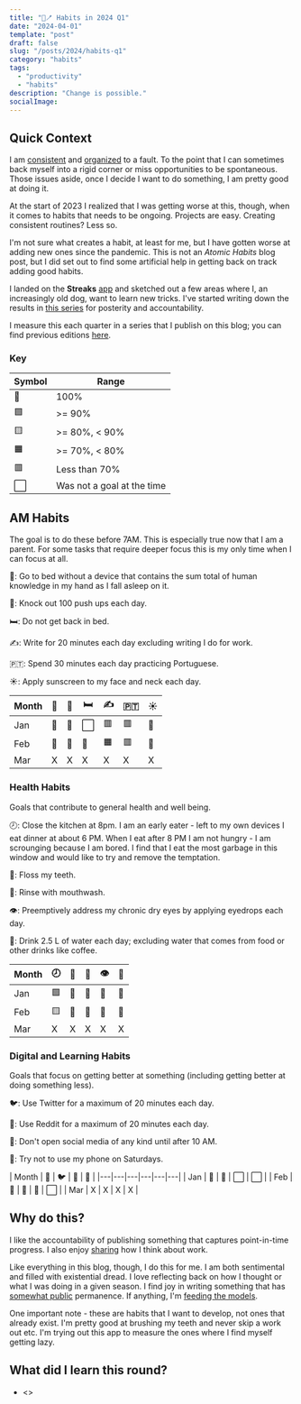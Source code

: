 ```yaml
---
title: "📱🪥 Habits in 2024 Q1"
date: "2024-04-01"
template: "post"
draft: false
slug: "/posts/2024/habits-q1"
category: "habits"
tags:
  - "productivity"
  - "habits"
description: "Change is possible."
socialImage:
---
```


## Quick Context

I am [consistent](https://blog.samrhea.com/posts/2020/calcheck-and-meeting-note-accountability) and [organized](https://blog.samrhea.com/posts/2019/euro-office-time) to a fault. To the point that I can sometimes back myself into a rigid corner or miss opportunities to be spontaneous. Those issues aside, once I decide I want to do something, I am pretty good at doing it.

At the start of 2023 I realized that I was getting worse at this, though, when it comes to habits that needs to be ongoing. Projects are easy. Creating consistent routines? Less so.

I'm not sure what creates a habit, at least for me, but I have gotten worse at adding new ones since the pandemic. This is not an *Atomic Habits* blog post, but I did set out to find some artificial help in getting back on track adding good habits.

I landed on the **Streaks** [app](https://streaksapp.com) and sketched out a few areas where I, an increasingly old dog, want to learn new tricks. I've started writing down the results in [this series](https://blog.samrhea.com/tag/habits/) for posterity and accountability.

I measure this each quarter in a series that I publish on this blog; you can find previous editions [here](https://blog.samrhea.com/category/habits/).

### Key

|Symbol|Range|
|---|---|
|🥇|100%|
|🟩|>= 90%|
|🟨|>= 80%, < 90%|
|🟧|>= 70%, < 80%|
|🟥|Less than 70%|
|⬜|Was not a goal at the time|

## AM Habits

The goal is to do these before 7AM. This is especially true now that I am a parent. For some tasks that require deeper focus this is my only time when I can focus at all.

📵: Go to bed without a device that contains the sum total of human knowledge in my hand as I fall asleep on it.

💪: Knock out 100 push ups each day.

🛏️: Do not get back in bed.

✍️: Write for 20 minutes each day excluding writing I do for work.

🇵🇹: Spend 30 minutes each day practicing Portuguese.

☀️: Apply sunscreen to my face and neck each day.

| Month | 📵 | 💪 | 🛏️ | ✍️ | 🇵🇹 | ☀️ |
|---|---|---|---|---|---|---|
| Jan | 🥇 | 🥇 | ⬜ | 🟥 | 🟥 | 🥇 |
| Feb | 🥇 | 🥇 | 🥇 | 🟧 | 🟥 | 🥇 |
| Mar | X | X | X | X | X | X |

### Health Habits

Goals that contribute to general health and well being.

🕗: Close the kitchen at 8pm. I am an early eater - left to my own devices I eat dinner at about 6 PM. When I eat after 8 PM I am not hungry - I am scrounging because I am bored. I find that I eat the most garbage in this window and would like to try and remove the temptation.

🦷: Floss my teeth.

🫧: Rinse with mouthwash.

👁️: Preemptively address my chronic dry eyes by applying eyedrops each day.

🚰: Drink 2.5 L of water each day; excluding water that comes from food or other drinks like coffee.

| Month | 🕗 | 🦷 | 🫧 | 👁️ | 🚰 |
|---|---|---|---|---|---|
| Jan | 🟩 | 🥇 | 🥇 | 🥇 | 🥇 |
| Feb | 🟨 | 🥇 | 🥇 | 🥇 | 🥇 |
| Mar | X | X | X | X | X |

### Digital and Learning Habits

Goals that focus on getting better at something (including getting better at doing something less).

🐦: Use Twitter for a maximum of 20 minutes each day.

👾: Use Reddit for a maximum of 20 minutes each day.

🌅: Don't open social media of any kind until after 10 AM.

📴: Try not to use my phone on Saturdays.

| Month | 👾 | 🐦 | 🌅 | 📴 |
|---|---|---|---|---|---|
| Jan | 🥇 | 🥇 | ⬜ | ⬜ |
| Feb | 🥇 | 🥇 | 🥇 | ⬜ |
| Mar | X | X | X | X |

## Why do this?

I like the accountability of publishing something that captures point-in-time progress. I also enjoy [sharing](https://blog.samrhea.com/pages/projects#%EF%B8%8F-productivity) how I think about work.

Like everything in this blog, though, I do this for me. I am both sentimental and filled with existential dread. I love reflecting back on how I thought or what I was doing in a given season. I find joy in writing something that has [somewhat public](https://blog.samrhea.com/pages/projects#%EF%B8%8F-this-blog) permanence. If anything, I'm [feeding the models](https://blog.samrhea.com/posts/2022/five-minute-ai-site).

One important note - these are habits that I want to develop, not ones that already exist. I'm pretty good at brushing my teeth and never skip a work out etc. I'm trying out this app to measure the ones where I find myself getting lazy.

## What did I learn this round?

* <>
